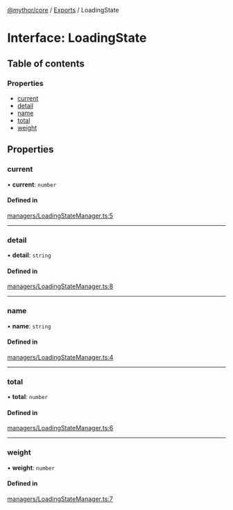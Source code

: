 [@mythor/core](../README.md) / [Exports](../modules.md) / LoadingState

# Interface: LoadingState

## Table of contents

### Properties

- [current](LoadingState.md#current)
- [detail](LoadingState.md#detail)
- [name](LoadingState.md#name)
- [total](LoadingState.md#total)
- [weight](LoadingState.md#weight)

## Properties

### current

• **current**: `number`

#### Defined in

[managers/LoadingStateManager.ts:5](https://github.com/desaintvincent/mythor/blob/52410ce/packages/core/src/managers/LoadingStateManager.ts#L5)

___

### detail

• **detail**: `string`

#### Defined in

[managers/LoadingStateManager.ts:8](https://github.com/desaintvincent/mythor/blob/52410ce/packages/core/src/managers/LoadingStateManager.ts#L8)

___

### name

• **name**: `string`

#### Defined in

[managers/LoadingStateManager.ts:4](https://github.com/desaintvincent/mythor/blob/52410ce/packages/core/src/managers/LoadingStateManager.ts#L4)

___

### total

• **total**: `number`

#### Defined in

[managers/LoadingStateManager.ts:6](https://github.com/desaintvincent/mythor/blob/52410ce/packages/core/src/managers/LoadingStateManager.ts#L6)

___

### weight

• **weight**: `number`

#### Defined in

[managers/LoadingStateManager.ts:7](https://github.com/desaintvincent/mythor/blob/52410ce/packages/core/src/managers/LoadingStateManager.ts#L7)
